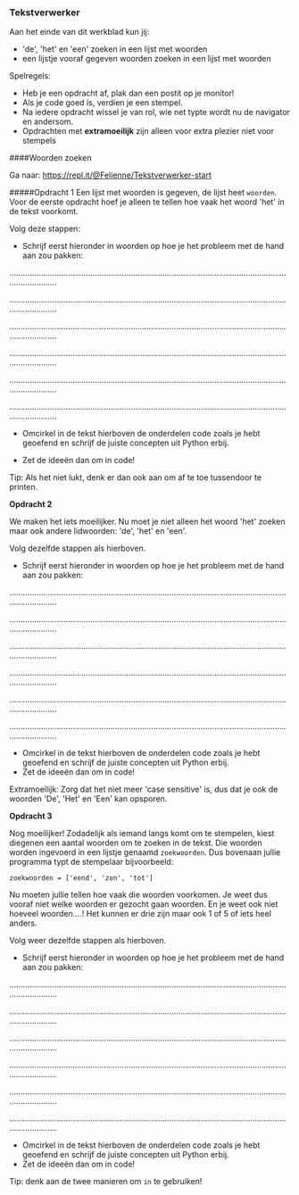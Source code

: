 ### Tekstverwerker

Aan het einde van dit werkblad kun jij:

-  'de', 'het' en 'een' zoeken in een lijst met woorden
-  een lijstje vooraf gegeven woorden zoeken in een lijst met woorden 

Spelregels:

* Heb je een opdracht af, plak dan een postit op je monitor!
* Als je code goed is, verdien je een stempel.
* Na iedere opdracht wissel je van rol, wie net typte wordt nu de navigator en andersom.
* Opdrachten met **extramoeilijk** zijn alleen voor extra plezier niet voor stempels



####Woorden zoeken

Ga naar: https://repl.it/@Felienne/Tekstverwerker-start

#####Opdracht 1
Een lijst met woorden is gegeven, de lijst heet `woorden`. Voor de eerste opdracht hoef je alleen te tellen hoe vaak het woord 'het' in de tekst voorkomt.

Volg deze stappen:

* Schrijf eerst hieronder in woorden op hoe je het probleem met de hand aan zou pakken:

……..……..……..……..……..……..……..……..……..……..……..……..……..……..……..……..……..……..

.……..……..……..……..……..……..……..…….……..……..……..……..……..……..……..……..……..……..

……..……..……..……..……..……..……..……..……..……..……..……..……..……..……..……..……..……..

.……..……..……..……..……..……..……..…….……..……..……..……..……..……..……..……..……..……..

……..……..……..……..……..……..……..……..……..……..……..……..……..……..……..……..……..……..

.……..……..……..……..……..……..……..…….……..……..……..……..……..……..……..……..……..……..

* Omcirkel in de tekst hierboven de onderdelen code zoals je hebt geoefend en schrijf de juiste concepten uit Python erbij.

* Zet de ideeën dan om in code!

Tip: Als het niet lukt, denk er dan ook aan om af te toe tussendoor te printen.

**Opdracht 2**

We maken het iets moeilijker. Nu moet je niet alleen het woord 'het' zoeken maar ook andere lidwoorden: 'de', 'het' en 'een'.

 Volg dezelfde stappen als hierboven.

- Schrijf eerst hieronder in woorden op hoe je het probleem met de hand aan zou pakken:

……..……..……..……..……..……..……..……..……..……..……..……..……..……..……..……..……..……..

.……..……..……..……..……..……..……..…….……..……..……..……..……..……..……..……..……..……..

……..……..……..……..……..……..……..……..……..……..……..……..……..……..……..……..……..……..

.……..……..……..……..……..……..……..…….……..……..……..……..……..……..……..……..……..……..

……..……..……..……..……..……..……..……..……..……..……..……..……..……..……..……..……..……..

.……..……..……..……..……..……..……..…….……..……..……..……..……..……..……..……..……..……..

- Omcirkel in de tekst hierboven de onderdelen code zoals je hebt geoefend en schrijf de juiste concepten uit Python erbij.
- Zet de ideeën dan om in code!

Extramoeilijk: Zorg dat het niet meer 'case sensitive' is, dus dat je ook de woorden 'De', 'Het' en 'Een' kan opsporen.

**Opdracht 3**

Nog moeilijker! Zodadelijk als iemand langs komt om te stempelen, kiest diegenen een aantal woorden om te zoeken in de tekst. Die woorden worden ingevoerd in een lijstje genaamd `zoekwoorden`. Dus bovenaan jullie programma typt de stempelaar bijvoorbeeld:

`zoekwoorden = ['eend', 'zon', 'tot']`

Nu moeten jullie tellen hoe vaak die woorden voorkomen. Je weet dus vooraf niet welke woorden er gezocht gaan woorden. En je weet ook niet hoeveel woorden….! Het kunnen er drie zijn maar ook 1 of 5 of iets heel anders.

 Volg weer dezelfde stappen als hierboven.

- Schrijf eerst hieronder in woorden op hoe je het probleem met de hand aan zou pakken:

……..……..……..……..……..……..……..……..……..……..……..……..……..……..……..……..……..……..

.……..……..……..……..……..……..……..…….……..……..……..……..……..……..……..……..……..……..

……..……..……..……..……..……..……..……..……..……..……..……..……..……..……..……..……..……..

.……..……..……..……..……..……..……..…….……..……..……..……..……..……..……..……..……..……..

……..……..……..……..……..……..……..……..……..……..……..……..……..……..……..……..……..……..

.……..……..……..……..……..……..……..…….……..……..……..……..……..……..……..……..……..……..

- Omcirkel in de tekst hierboven de onderdelen code zoals je hebt geoefend en schrijf de juiste concepten uit Python erbij.
- Zet de ideeën dan om in code!

Tip: denk aan de twee manieren om `in` te gebruiken!

